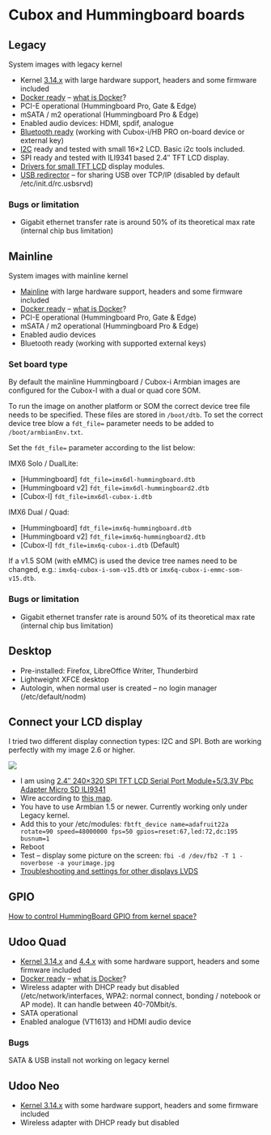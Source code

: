 # Cubox and Hummingboard boards

## Legacy
System images with legacy kernel

- Kernel [3.14.x](https://github.com/linux4kix/linux-linaro-stable-mx6) with large hardware support, headers and some firmware included
- [Docker ready](https://forum.armbian.com/topic/490-docker-on-armbian/) – [what is Docker](https://www.docker.com/why-docker)?
- PCI-E operational (Hummingboard Pro, Gate & Edge)
- mSATA / m2 operational (Hummingboard Pro & Edge)
- Enabled audio devices: HDMI, spdif, analogue
- [Bluetooth ready](https://wiki.debian.org/BluetoothUser) (working with Cubox-i/HB PRO on-board device or external key)
- [I2C](https://en.wikipedia.org/wiki/I%C2%B2C) ready and tested with small 16×2 LCD. Basic i2c tools included.
- SPI ready and tested with ILI9341 based 2.4″ TFT LCD display.
- [Drivers for small TFT LCD](https://github.com/notro/fbtft) display modules.
- [USB redirector](https://www.incentivespro.com/usb-server-usage.html) – for sharing USB over TCP/IP (disabled by default /etc/init.d/rc.usbsrvd)

### Bugs or limitation

- Gigabit ethernet transfer rate is around 50% of its theoretical max rate (internal chip bus limitation)

## Mainline
System images with mainline kernel

- [Mainline](https://www.kernel.org/) with large hardware support, headers and some firmware included
- [Docker ready](/User-Guide_Advanced-Features/#how-to-run-docker) – [what is Docker](https://www.docker.com/why-docker)?
- PCI-E operational (Hummingboard Pro, Gate & Edge)
- mSATA / m2 operational (Hummingboard Pro & Edge)
- Enabled audio devices
- Bluetooth ready (working with supported external keys)

### Set board type
By default the mainline Hummingboard / Cubox-i Armbian images are configured for the Cubox-I with a dual or quad core 
SOM. 

To run the image on another platform or SOM the correct device tree file needs to be specified. These files are stored in
`/boot/dtb`. To set the correct device tree blow a `fdt_file=` parameter needs to be added to `/boot/armbianEnv.txt`. 

Set the `fdt_file=` parameter according to the list below:

IMX6 Solo / DualLite:

- [Hummingboard] `fdt_file=imx6dl-hummingboard.dtb`
- [Hummingboard v2] `fdt_file=imx6dl-hummingboard2.dtb`
- [Cubox-I] `fdt_file=imx6dl-cubox-i.dtb`

IMX6 Dual / Quad:

- [Hummingboard] `fdt_file=imx6q-hummingboard.dtb`
- [Hummingboard v2] `fdt_file=imx6q-hummingboard2.dtb`
- [Cubox-I] `fdt_file=imx6q-cubox-i.dtb` (Default)
  
If a v1.5 SOM (with eMMC) is used the device tree names need to be changed, e.g.: `imx6q-cubox-i-som-v15.dtb` or 
`imx6q-cubox-i-emmc-som-v15.dtb`.

### Bugs or limitation

- Gigabit ethernet transfer rate is around 50% of its theoretical max rate (internal chip bus limitation)

## Desktop

- Pre-installed: Firefox, LibreOffice Writer, Thunderbird
- Lightweight XFCE desktop
- Autologin, when normal user is created – no login manager (/etc/default/nodm)

## Connect your LCD display

I tried two different display connection types: I2C and SPI. Both are working perfectly with my image 2.6 or higher.

![](https://www.armbian.com/wp-content/uploads/2014/08/hummingboard-display.png)

- I am using [2.4″ 240×320 SPI TFT LCD Serial Port Module+5/3.3V Pbc Adapter Micro SD ILI9341](https://www.google.com/search?q=2.4%E2%80%B3+240%C3%97320+SPI+TFT+LCD+Serial+Port+Module%2B5%2F3.3V+Pbc+Adapter+Micro+SD+ILI9341&oq=2.4%E2%80%B3+240%C3%97320+SPI+TFT+LCD+Serial+Port+Module%2B5%2F3.3V+Pbc+Adapter+Micro+SD+ILI9341)
- Wire according to [this map](https://blog.riyas.org/2014/07/quickly-test-il9341-22-inch-22-spi-tft-raspbmc-fbtft.html).
- You have to use Armbian 1.5 or newer. Currently working only under Legacy kernel.
- Add this to your /etc/modules:
`fbtft_device name=adafruit22a rotate=90 speed=48000000 fps=50 gpios=reset:67,led:72,dc:195 busnum=1`
- Reboot
- Test – display some picture on the screen:
`fbi -d /dev/fb2 -T 1 -noverbose -a yourimage.jpg`
- [Troubleshooting and settings for other displays
LVDS](https://github.com/notro/fbtft/wiki)

## GPIO

[How to control HummingBoard GPIO from kernel space?](http://forum.solid-run.com/viewtopic.php?forum_uri=&t=2345&start=)

## Udoo Quad

- [Kernel 3.14.x](https://github.com/UDOOboard/linux_kernel) and [4.4.x](https://github.com/patrykk/linux-udoo) with some hardware support, headers and some firmware included
- [Docker ready](https://forum.armbian.com/topic/490-docker-on-armbian/) – [what is Docker](https://www.docker.com/why-docker)?
- Wireless adapter with DHCP ready but disabled (/etc/network/interfaces, WPA2: normal connect, bonding / notebook or AP mode). It can handle between 40-70Mbit/s.
- SATA operational
- Enabled analogue (VT1613) and HDMI audio device

### Bugs

SATA & USB install not working on legacy kernel

## Udoo Neo

- [Kernel 3.14.x](https://github.com/UDOOboard/linux_kernel) with some hardware support, headers and some firmware included
- Wireless adapter with DHCP ready but disabled
